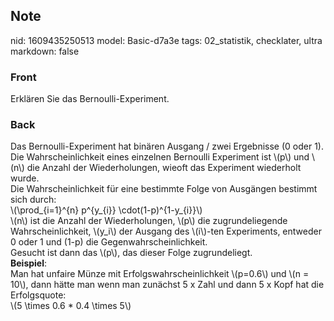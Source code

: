 ## Note
nid: 1609435250513
model: Basic-d7a3e
tags: 02_statistik, checklater, ultra
markdown: false

### Front
<p>Erklären Sie das Bernoulli-Experiment.</p>

### Back
<div>
  Das Bernoulli-Experiment hat binären Ausgang / zwei Ergebnisse (0
  oder 1). Die Wahrscheinlichkeit eines einzelnen Bernoulli
  Experiment ist \(p\) und \(n\) die Anzahl der Wiederholungen,
  wieoft das Experiment wiederholt wurde.
</div>
<div>
  Die Wahrscheinlichkeit für eine bestimmte Folge von Ausgängen
  bestimmt sich durch:
</div>
<div>
  \(\prod_{i=1}^{n} p^{y_{i}} \cdot(1-p)^{1-y_{i}}\)
</div>
<div>
  \(n\) ist die Anzahl der Wiederholungen, \(p\) die
  zugrundeliegende Wahrscheinlichkeit, \(y_i\) der Ausgang des
  \(i\)-ten Experiments, entweder 0 oder 1 und (1-p) die
  Gegenwahrscheinlichkeit.
</div>
<div>
  Gesucht ist dann das \(p\), das dieser Folge zugrundeliegt.
</div>
<div>
  <b>Beispiel</b>:
</div>
<div>
  Man hat unfaire Münze mit Erfolgswahrscheinlichkeit \(p=0.6\) und
  \(n = 10\), dann hätte man wenn man zunächst 5 x Zahl und dann 5
  x Kopf hat die Erfolgsquote:
</div>
<div>
  \(5 \times 0.6 * 0.4 \times 5\)
</div>
